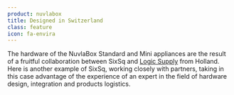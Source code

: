 ```yaml
---
product: nuvlabox
title: Designed in Switzerland
class: feature
icon: fa-envira
---
```


The hardware of the NuvlaBox Standard and Mini appliances are the result of a fruitful collaboration between SixSq and <a href="http://logicsupply.com">Logic Supply</a> from Holland. Here is another example of SixSq, working closely with partners, taking in this case advantage of the experience of an expert in the field of hardware design, integration and products logistics.
